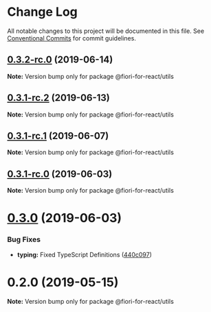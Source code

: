 # Change Log

All notable changes to this project will be documented in this file.
See [Conventional Commits](https://conventionalcommits.org) for commit guidelines.

## [0.3.2-rc.0](https://github.com/SAP/fiori-for-react/packages/utils/compare/v0.3.1-rc.2...v0.3.2-rc.0) (2019-06-14)

**Note:** Version bump only for package @fiori-for-react/utils





## [0.3.1-rc.2](https://github.com/SAP/fiori-for-react/packages/utils/compare/v0.3.1-rc.1...v0.3.1-rc.2) (2019-06-13)

**Note:** Version bump only for package @fiori-for-react/utils





## [0.3.1-rc.1](https://github.com/SAP/fiori-for-react/packages/utils/compare/v0.3.1-rc.0...v0.3.1-rc.1) (2019-06-07)

**Note:** Version bump only for package @fiori-for-react/utils





## [0.3.1-rc.0](https://github.com/SAP/fiori-for-react/packages/utils/compare/v0.3.0...v0.3.1-rc.0) (2019-06-03)

**Note:** Version bump only for package @fiori-for-react/utils





# [0.3.0](https://github.com/SAP/fiori-for-react/compare/v0.2.0...v0.3.0) (2019-06-03)

### Bug Fixes

* **typing:** Fixed TypeScript Definitions ([440c097](https://github.com/SAP/fiori-for-react/packages/utils/commit/440c097))


# 0.2.0 (2019-05-15)

**Note:** Version bump only for package @fiori-for-react/utils
